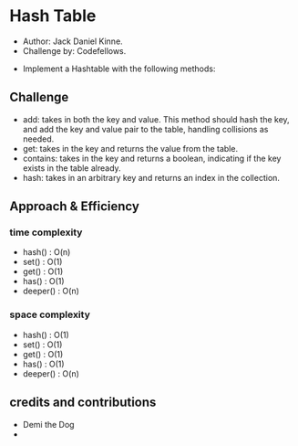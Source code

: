 # Hash Table
- Author: Jack Daniel Kinne.
- Challenge by: Codefellows.
<!-- Short summary or background information -->
- Implement a Hashtable with the following methods:

## Challenge
<!-- Description of the challenge -->
- add: takes in both the key and value. This method should hash the key, and add the key and value pair to the table, handling collisions as needed.
- get: takes in the key and returns the value from the table.
- contains: takes in the key and returns a boolean, indicating if the key exists in the table already.
- hash: takes in an arbitrary key and returns an index in the collection.

## Approach & Efficiency

### time complexity
- hash() : O(n)
- set() : O(1)
- get() : O(1)
- has() : O(1)
- deeper() : O(n)

### space complexity
- hash() : O(1)
- set() : O(1)
- get() : O(1)
- has() : O(1)
- deeper() : O(n)

## credits and contributions
- Demi the Dog
- 
